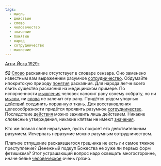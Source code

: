 ```yaml
---
tags:
  - мысль
  - действие
  - слово
  - человечество
  - значение
  - понятие
  - народ
  - сотрудничество
  - мышление
---
```


[Агни-Йога 1929г](https://127.0.0.1:4002/agni/1929)

___52___
[Слово](../../../tags/#слово) раскаяние отсутствует в словаре сензара. Оно заменено известным вам выражением разумное [сотрудничество](../../../tags/#сотрудничество). Обдумайте ипокритскую природу [понятия](../../../tags/#понятие) раскаяния. Для народа легче всего явить существо раскаяния на медицинском примере. По испорченности [мышления](../../../tags/#мышление) человек наносит рану своему собрату, но ни [мысли](../../../tags/#мысль), ни [слова](../../../tags/#слово) не залечат эту рану. Придётся рядом упорных [действий](../../../tags/#[действие](../../../tags/#действие)) соединить порванную ткань. Для восстановления целесообразности придётся проявить разумное [сотрудничество](../../../tags/#сотрудничество). Последствие [действия](../../../tags/#[действие](../../../tags/#действие)) можно заживить лишь действием. Никакие словесные утверждения, никакие клятвы не имеют [значения](../../../tags/#значение).   

Кто же познал своё неразумие, пусть покроет его действительным разумием. Исчерпать неразумие можно разумным сотрудничеством.   

Платное отпущение раскаявшегося грешника не есть ли самое тяжкое преступление? Денежный подкуп Божества не хуже ли первых форм фетишизма? Этот устрашающий вопрос надо освещать многосторонне, иначе бельё [человеческое](../../../tags/#человечество) очень грязно.